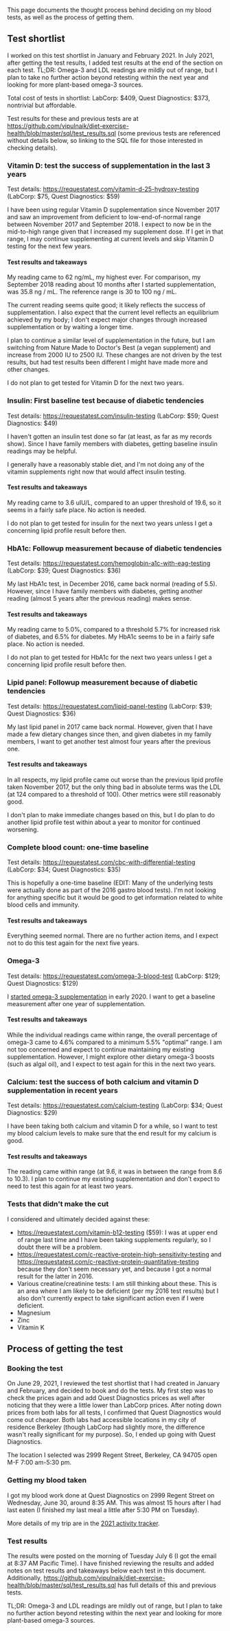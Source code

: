 This page documents the thought process behind deciding on my blood
tests, as well as the process of getting them.

## Test shortlist

I worked on this test shortlist in January and February 2021. In July
2021, after getting the test results, I added test results at the end
of the section on each test. TL;DR: Omega-3 and LDL readings are
mildly out of range, but I plan to take no further action beyond
retesting within the next year and looking for more plant-based
omega-3 sources.

Total cost of tests in shortlist: LabCorp: $409, Quest Diagnostics:
$373, nontrivial but affordable.

Test results for these and previous tests are at 
https://github.com/vipulnaik/diet-exercise-health/blob/master/sql/test_results.sql
(some previous tests are referenced without details below, so linking to the
SQL file for those interested in checking details).

### Vitamin D: test the success of supplementation in the last 3 years

Test details: https://requestatest.com/vitamin-d-25-hydroxy-testing (LabCorp: $75, Quest Diagnostics: $59)

I have been using regular Vitamin D supplementation since November
2017 and saw an improvement from deficient to low-end-of-normal range
between November 2017 and September 2018. I expect to now be in the
mid-to-high range given that I increased my supplement dose. If I get
in that range, I may continue supplementing at current levels and skip
Vitamin D testing for the next few years.

#### Test results and takeaways

My reading came to 62 ng/mL, my highest ever. For comparison, my
September 2018 reading about 10 months after I started
supplementation, was 35.8 ng / mL. The reference range is 30 to 100
ng / mL.

The current reading seems quite good; it likely reflects the success
of supplementation. I also expect that the current level reflects an
equilibrium achieved by my body; I don't expect major changes through
increased supplementation or by waiting a longer time.

I plan to continue a similar level of supplementation in the future,
but I am switching from Nature Made to Doctor's Best (a vegan
supplement) and increase from 2000 IU to 2500 IU. These changes are
not driven by the test results, but had test results been different I
might have made more and other changes.

I do not plan to get tested for Vitamin D for the next two years.

### Insulin: First baseline test because of diabetic tendencies

Test details: https://requestatest.com/insulin-testing (LabCorp: $59; Quest Diagnostics: $49)

I haven't gotten an insulin test done so far (at least, as far as my
records show). Since I have family members with diabetes, getting
baseline insulin readings may be helpful.

I generally have a reasonably stable diet, and I'm not doing any of
the vitamin supplements right now that would affect insulin testing.

#### Test results and takeaways

My reading came to 3.6 uIU/L, compared to an upper threshold of 19.6,
so it seems in a fairly safe place. No action is needed.

I do not plan to get tested for insulin for the next two years unless
I get a concerning lipid profile result before then.

### HbA1c: Followup measurement because of diabetic tendencies

Test details: https://requestatest.com/hemoglobin-a1c-with-eag-testing (LabCorp: $39; Quest Diagnostics: $36)

My last HbA1c test, in December 2016, came back normal (reading of
5.5). However, since I have family members with diabetes, getting
another reading (almost 5 years after the previous reading) makes
sense.

#### Test results and takeaways

My reading came to 5.0%, compared to a threshold 5.7% for increased
risk of diabetes, and 6.5% for diabetes. My HbA1c seems to be in a
fairly safe place. No action is needed.

I do not plan to get tested for HbA1c for the next two years unless
I get a concerning lipid profile result before then.

### Lipid panel: Followup measurement because of diabetic tendencies

Test details: https://requestatest.com/lipid-panel-testing (LabCorp: $39; Quest Diagnostics: $36)

My last lipid panel in 2017 came back normal. However, given that I
have made a few dietary changes since then, and given diabetes in my
family members, I want to get another test almost four years after the
previous one.

#### Test results and takeaways

In all respects, my lipid profile came out worse than the previous
lipid profile taken November 2017, but the only thing bad in absolute
terms was the LDL (at 124 compared to a threshold of 100). Other
metrics were still reasonably good.

I don't plan to make immediate changes based on this, but I do plan to
do another lipid profile test within about a year to monitor for
continued worsening.

### Complete blood count: one-time baseline

Test details: https://requestatest.com/cbc-with-differential-testing (LabCorp: $34; Quest Diagnostics: $35)

This is hopefully a one-time baseline (EDIT: Many of the underlying
tests were actually done as part of the 2016 gastro blood tests). I'm
not looking for anything specific but it would be good to get
information related to white blood cells and immunity.

#### Test results and takeaways

Everything seemed normal. There are no further action items, and I
expect not to do this test again for the next five years.

### Omega-3

Test details: https://requestatest.com/omega-3-blood-test (LabCorp: $129; Quest Diagnostics: $129)

I [started omega-3
supplementation](2019-12-30-decision-to-start-taking-omega-3-supplements.md)
in early 2020. I want to get a baseline measurement after one year of
supplementation.

#### Test results and takeaways

While the individual readings came within range, the overall
percentage of omega-3 came to 4.6% compared to a minimum 5.5%
"optimal" range. I am not too concerned and expect to continue
maintaining my existing supplementation. However, I might explore
other dietary omega-3 boosts (such as algal oil), and I expect to test
again for this in the next two years.

### Calcium: test the success of both calcium and vitamin D supplementation in recent years

Test details: https://requestatest.com/calcium-testing (LabCorp: $34; Quest Diagnostics: $29)

I have been taking both calcium and vitamin D for a while, so I want
to test my blood calcium levels to make sure that the end result for
my calcium is good.

#### Test results and takeaways

The reading came within range (at 9.6, it was in between the range
from 8.6 to 10.3). I plan to continue my existing supplementation and
don't expect to need to test this again for at least two years.

### Tests that didn't make the cut

I considered and ultimately decided against these:

* https://requestatest.com/vitamin-b12-testing ($59): I was at upper
  end of range last time and I have been taking supplements regularly,
  so I doubt there will be a problem.
* https://requestatest.com/c-reactive-protein-high-sensitivity-testing
  and https://requestatest.com/c-reactive-protein-quantitative-testing
  because they don't seem necessary yet, and because I got a normal
  result for the latter in 2016.
* Various creatine/creatinine tests: I am still thinking about
  these. This is an area where I am likely to be deficient (per my
  2016 test results) but I also don't currently expect to take
  significant action even if I were deficient.
* Magnesium
* Zinc
* Vitamin K

## Process of getting the test

### Booking the test

On June 29, 2021, I reviewed the test shortlist that I had created in
January and February, and decided to book and do the tests. My first
step was to check the prices again and add Quest Diagnostics prices as
well after noticing that they were a little lower than LabCorp
prices. After noting down prices from both labs for all tests, I
confirmed that Quest Diagnostics would come out cheaper. Both labs had
accessible locations in my city of residence Berkeley (though LabCorp
had slightly more, the difference wasn't really significant for my
purpose). So, I ended up going with Quest Diagnostics.

The location I selected was 2999 Regent Street, Berkeley, CA 94705
open M-F 7:00 am-5:30 pm.

### Getting my blood taken

I got my blood work done at Quest Diagnostics on 2999 Regent Street on
Wednesday, June 30, around 8:35 AM. This was almost 15 hours after I
had last eaten (I finished my last meal a little after 5:30 PM on
Tuesday).

More details of my trip are in the [2021 activity
tracker](2021-activity-tracker#wednesday-june-30).

### Test results

The results were posted on the morning of Tuesday July 6 (I got the
email at 8:37 AM Pacific Time). I have finished reviewing the results
and added notes on test results and takeaways below each test in this
document. Additionally,
https://github.com/vipulnaik/diet-exercise-health/blob/master/sql/test_results.sql
has full details of this and previous tests.

TL;DR: Omega-3 and LDL readings are mildly out of range, but I plan to
take no further action beyond retesting within the next year and
looking for more plant-based omega-3 sources.

